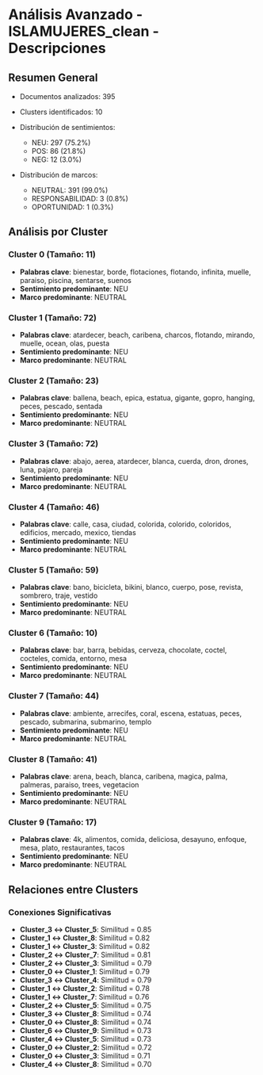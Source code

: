 # Análisis Avanzado - ISLAMUJERES_clean - Descripciones

## Resumen General

- Documentos analizados: 395
- Clusters identificados: 10
- Distribución de sentimientos:
  - NEU: 297 (75.2%)
  - POS: 86 (21.8%)
  - NEG: 12 (3.0%)

- Distribución de marcos:
  - NEUTRAL: 391 (99.0%)
  - RESPONSABILIDAD: 3 (0.8%)
  - OPORTUNIDAD: 1 (0.3%)

## Análisis por Cluster

### Cluster 0 (Tamaño: 11)
- **Palabras clave**: bienestar, borde, flotaciones, flotando, infinita, muelle, paraiso, piscina, sentarse, suenos
- **Sentimiento predominante**: NEU
- **Marco predominante**: NEUTRAL

### Cluster 1 (Tamaño: 72)
- **Palabras clave**: atardecer, beach, caribena, charcos, flotando, mirando, muelle, ocean, olas, puesta
- **Sentimiento predominante**: NEU
- **Marco predominante**: NEUTRAL

### Cluster 2 (Tamaño: 23)
- **Palabras clave**: ballena, beach, epica, estatua, gigante, gopro, hanging, peces, pescado, sentada
- **Sentimiento predominante**: NEU
- **Marco predominante**: NEUTRAL

### Cluster 3 (Tamaño: 72)
- **Palabras clave**: abajo, aerea, atardecer, blanca, cuerda, dron, drones, luna, pajaro, pareja
- **Sentimiento predominante**: NEU
- **Marco predominante**: NEUTRAL

### Cluster 4 (Tamaño: 46)
- **Palabras clave**: calle, casa, ciudad, colorida, colorido, coloridos, edificios, mercado, mexico, tiendas
- **Sentimiento predominante**: NEU
- **Marco predominante**: NEUTRAL

### Cluster 5 (Tamaño: 59)
- **Palabras clave**: bano, bicicleta, bikini, blanco, cuerpo, pose, revista, sombrero, traje, vestido
- **Sentimiento predominante**: NEU
- **Marco predominante**: NEUTRAL

### Cluster 6 (Tamaño: 10)
- **Palabras clave**: bar, barra, bebidas, cerveza, chocolate, coctel, cocteles, comida, entorno, mesa
- **Sentimiento predominante**: NEU
- **Marco predominante**: NEUTRAL

### Cluster 7 (Tamaño: 44)
- **Palabras clave**: ambiente, arrecifes, coral, escena, estatuas, peces, pescado, submarina, submarino, templo
- **Sentimiento predominante**: NEU
- **Marco predominante**: NEUTRAL

### Cluster 8 (Tamaño: 41)
- **Palabras clave**: arena, beach, blanca, caribena, magica, palma, palmeras, paraiso, trees, vegetacion
- **Sentimiento predominante**: NEU
- **Marco predominante**: NEUTRAL

### Cluster 9 (Tamaño: 17)
- **Palabras clave**: 4k, alimentos, comida, deliciosa, desayuno, enfoque, mesa, plato, restaurantes, tacos
- **Sentimiento predominante**: NEU
- **Marco predominante**: NEUTRAL

## Relaciones entre Clusters

### Conexiones Significativas
- **Cluster_3 ↔ Cluster_5**: Similitud = 0.85
- **Cluster_1 ↔ Cluster_8**: Similitud = 0.82
- **Cluster_1 ↔ Cluster_3**: Similitud = 0.82
- **Cluster_2 ↔ Cluster_7**: Similitud = 0.81
- **Cluster_2 ↔ Cluster_3**: Similitud = 0.79
- **Cluster_0 ↔ Cluster_1**: Similitud = 0.79
- **Cluster_3 ↔ Cluster_4**: Similitud = 0.79
- **Cluster_1 ↔ Cluster_2**: Similitud = 0.78
- **Cluster_1 ↔ Cluster_7**: Similitud = 0.76
- **Cluster_2 ↔ Cluster_5**: Similitud = 0.75
- **Cluster_3 ↔ Cluster_8**: Similitud = 0.74
- **Cluster_0 ↔ Cluster_8**: Similitud = 0.74
- **Cluster_6 ↔ Cluster_9**: Similitud = 0.73
- **Cluster_4 ↔ Cluster_5**: Similitud = 0.73
- **Cluster_0 ↔ Cluster_2**: Similitud = 0.72
- **Cluster_0 ↔ Cluster_3**: Similitud = 0.71
- **Cluster_4 ↔ Cluster_8**: Similitud = 0.70